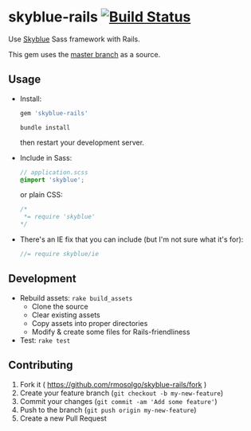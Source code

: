 # skyblue-rails [![Build Status](https://travis-ci.org/rmosolgo/skyblue-rails.svg?branch=master)](https://travis-ci.org/rmosolgo/skyblue-rails)

Use [Skyblue](http://stanko.github.io/skyblue/) Sass framework with Rails.

This gem uses the [master branch](https://github.com/Stanko/skyblue) as a source.

## Usage

- Install:

  ```ruby
  gem 'skyblue-rails'
  ```

  ```
  bundle install
  ```

  then restart your development server.

- Include in Sass:

  ```scss
  // application.scss
  @import 'skyblue';
  ```

  or plain CSS:

  ```css
  /*
   *= require 'skyblue'
  */
  ```

- There's an IE fix that you can include (but I'm not sure what it's for):

  ```javascript
  //= require skyblue/ie
  ```


## Development

- Rebuild assets: `rake build_assets`
  - Clone the source
  - Clear existing assets
  - Copy assets into proper directories
  - Modify & create some files for Rails-friendliness
- Test: `rake test`

## Contributing

1. Fork it ( https://github.com/rmosolgo/skyblue-rails/fork )
2. Create your feature branch (`git checkout -b my-new-feature`)
3. Commit your changes (`git commit -am 'Add some feature'`)
4. Push to the branch (`git push origin my-new-feature`)
5. Create a new Pull Request
